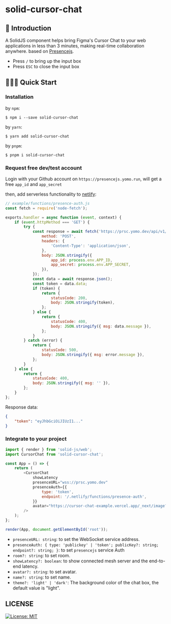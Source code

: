 # solid-cursor-chat

## 🧬 Introduction

A SolidJS component helps bring Figma's Cursor Chat to your web applications in less than 3 minutes, making real-time collaboration anywhere. based on [Presencejs](https://presence.yomo.run).

-   Press `/` to bring up the input box
-   Press `ESC` to close the input box

## 🤹🏻‍♀️ Quick Start

### Installation

by `npm`:

```shell
$ npm i --save solid-cursor-chat
```

by `yarn`:

```shell
$ yarn add solid-cursor-chat
```

by `pnpm`:

```shell
$ pnpm i solid-cursor-chat
```

### Request free dev/test account

Login with your Github account on `https://presencejs.yomo.run`, will get a free `app_id` and `app_secret`

then, add serverless functionality to [netlify](https://docs.netlify.com/functions/build-with-javascript):

```javascript
// example/functions/presence-auth.js
const fetch = require('node-fetch');

exports.handler = async function (event, context) {
    if (event.httpMethod === 'GET') {
        try {
            const response = await fetch('https://prsc.yomo.dev/api/v1/auth', {
                method: 'POST',
                headers: {
                    'Content-Type': 'application/json',
                },
                body: JSON.stringify({
                    app_id: process.env.APP_ID,
                    app_secret: process.env.APP_SECRET,
                }),
            });
            const data = await response.json();
            const token = data.data;
            if (token) {
                return {
                    statusCode: 200,
                    body: JSON.stringify(token),
                };
            } else {
                return {
                    statusCode: 400,
                    body: JSON.stringify({ msg: data.message }),
                };
            }
        } catch (error) {
            return {
                statusCode: 500,
                body: JSON.stringify({ msg: error.message }),
            };
        }
    } else {
        return {
            statusCode: 400,
            body: JSON.stringify({ msg: '' }),
        };
    }
};
```

Response data:

```json
{
    "token": "eyJhbGciOiJIUzI1..."
}
```

### Integrate to your project

```javascript
import { render } from 'solid-js/web';
import CursorChat from 'solid-cursor-chat';

const App = () => {
    return (
        <CursorChat
            showLatency
            presenceURL="wss://prsc.yomo.dev"
            presenceAuth={{
                type: 'token',
                endpoint: '/.netlify/functions/presence-auth',
            }}
            avatar="https://cursor-chat-example.vercel.app/_next/image?url=%2Flogo.png&w=256&q=75"
        />
    );
};

render(App, document.getElementById('root'));
```

-   `presenceURL: string`: to set the WebSocket service address.
-   `presenceAuth: { type: 'publickey' | 'token'; publicKey?: string; endpoint?: string; }`: to set `presencejs` service Auth
-   `room?: string`: to set room.
-   `showLatency?: boolean`: to show connected mesh server and the end-to-end latency.
-   `avatar?: string`: to set avatar.
-   `name?: string`: to set name.
-   `theme?: 'light' | 'dark'`: The background color of the chat box, the default value is "light".

## LICENSE

<a href="/LICENSE" target="_blank">
    <img alt="License: MIT" src="https://img.shields.io/badge/License-MIT-blue.svg" />
</a>
